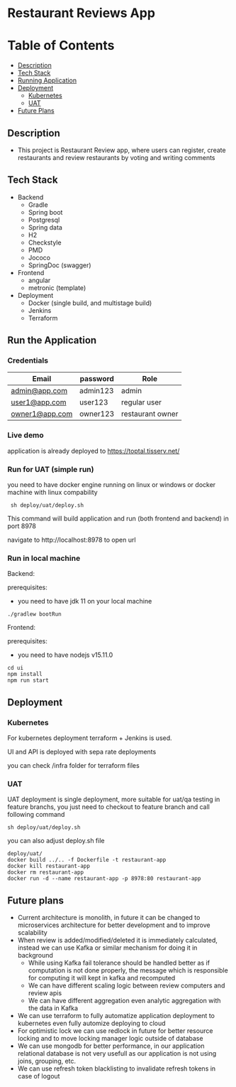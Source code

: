 Restaurant Reviews App
===============================

# Table of Contents

* [Description](#description)
* [Tech Stack](#tech-stack)
* [Running Application](#run-the-application)
* [Deployment](#deployment)
    * [Kubernetes](#kubernetes)
    * [UAT](#uat)
* [Future Plans](#future-plans)

## Description

* This project is Restaurant Review app, where users can register, create restaurants and review restaurants by voting
  and writing comments

## Tech Stack

* Backend
    * Gradle
    * Spring boot
    * Postgresql
    * Spring data
    * H2
    * Checkstyle
    * PMD
    * Jococo
    * SpringDoc (swagger)
* Frontend
    * angular
    * metronic (template)
* Deployment
    * Docker (single build, and multistage build)
    * Jenkins
    * Terraform

## Run the Application

### Credentials
| Email           | password  | Role              |
| -----           | --------  | ----              |
| admin@app.com   | admin123  | admin             |
| user1@app.com   | user123   | regular user      |
| owner1@app.com  | owner123  | restaurant owner  |

### Live demo
application is already deployed to https://toptal.tisserv.net/

### Run for UAT (simple run)

you need to have docker engine running on linux or windows or docker machine with linux compability

```
 sh deploy/uat/deploy.sh
```
This command will build application and run (both frontend and backend) in port 8978

navigate to http://localhost:8978 to open url

### Run in local machine
Backend:

prerequisites:
* you need to have jdk 11 on your local machine
```
./gradlew bootRun
```
Frontend:

prerequisites:
* you need to have nodejs v15.11.0
```
cd ui
npm install
npm run start
```

## Deployment

### Kubernetes
  
For kubernetes deployment terraform + Jenkins is used.

UI and API is deployed with sepa
rate deployments

you can check /infra folder for terraform files

### UAT

UAT deployment is single deployment, more suitable for uat/qa testing in feature branchs, you just need to checkout to feature branch and call following command 

```sh deploy/uat/deploy.sh```

you can also adjust deploy.sh file

```
deploy/uat/
docker build ../.. -f Dockerfile -t restaurant-app
docker kill restaurant-app
docker rm restaurant-app
docker run -d --name restaurant-app -p 8978:80 restaurant-app
```

## Future plans

* Current architecture is monolith, in future it can be changed to microservices architecture for better development and to improve scalability
* When review is added/modified/deleted it is immediately calculated, instead we can use Kafka or similar mechanism for doing it in background
  * While using Kafka fail tolerance should be handled better as if computation is not done properly, the message which is responsible for computing it will kept in kafka and recomputed
  * We can have different scaling logic between review computers and review apis
  * We can have different aggregation even analytic aggregation with the data in Kafka
* We can use terraform to fully automatize application deployment to kubernetes even fully automize deploying to cloud
* For optimistic lock we can use redlock in future for better resource locking and to move locking manager logic outside of database
* We can use mongodb for better performance, in our application relational database is not very usefull as our application is not using joins, grouping, etc.
* We can use refresh token blacklisting to invalidate refresh tokens in case of logout
